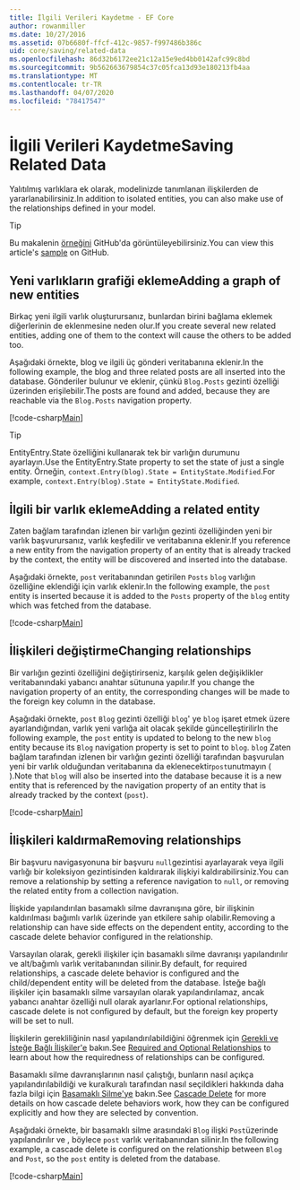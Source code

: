```yaml
---
title: İlgili Verileri Kaydetme - EF Core
author: rowanmiller
ms.date: 10/27/2016
ms.assetid: 07b6680f-ffcf-412c-9857-f997486b386c
uid: core/saving/related-data
ms.openlocfilehash: 86d32b6172ee21c12a15e9ed4bb0142afc99c8bd
ms.sourcegitcommit: 9b562663679854c37c05fca13d93e180213fb4aa
ms.translationtype: MT
ms.contentlocale: tr-TR
ms.lasthandoff: 04/07/2020
ms.locfileid: "78417547"
---
```

# <a name="saving-related-data"></a><span data-ttu-id="3389a-102">İlgili Verileri Kaydetme</span><span class="sxs-lookup"><span data-stu-id="3389a-102">Saving Related Data</span></span>

<span data-ttu-id="3389a-103">Yalıtılmış varlıklara ek olarak, modelinizde tanımlanan ilişkilerden de yararlanabilirsiniz.</span><span class="sxs-lookup"><span data-stu-id="3389a-103">In addition to isolated entities, you can also make use of the relationships defined in your model.</span></span>

> [!TIP]  
> <span data-ttu-id="3389a-104">Bu makalenin [örneğini](https://github.com/dotnet/EntityFramework.Docs/tree/master/samples/core/Saving/RelatedData/) GitHub'da görüntüleyebilirsiniz.</span><span class="sxs-lookup"><span data-stu-id="3389a-104">You can view this article's [sample](https://github.com/dotnet/EntityFramework.Docs/tree/master/samples/core/Saving/RelatedData/) on GitHub.</span></span>

## <a name="adding-a-graph-of-new-entities"></a><span data-ttu-id="3389a-105">Yeni varlıkların grafiği ekleme</span><span class="sxs-lookup"><span data-stu-id="3389a-105">Adding a graph of new entities</span></span>

<span data-ttu-id="3389a-106">Birkaç yeni ilgili varlık oluşturursanız, bunlardan birini bağlama eklemek diğerlerinin de eklenmesine neden olur.</span><span class="sxs-lookup"><span data-stu-id="3389a-106">If you create several new related entities, adding one of them to the context will cause the others to be added too.</span></span>

<span data-ttu-id="3389a-107">Aşağıdaki örnekte, blog ve ilgili üç gönderi veritabanına eklenir.</span><span class="sxs-lookup"><span data-stu-id="3389a-107">In the following example, the blog and three related posts are all inserted into the database.</span></span> <span data-ttu-id="3389a-108">Gönderiler bulunur ve eklenir, çünkü `Blog.Posts` gezinti özelliği üzerinden erişilebilir.</span><span class="sxs-lookup"><span data-stu-id="3389a-108">The posts are found and added, because they are reachable via the `Blog.Posts` navigation property.</span></span>

[!code-csharp[Main](../../../samples/core/Saving/RelatedData/Sample.cs#AddingGraphOfEntities)]

> [!TIP]  
> <span data-ttu-id="3389a-109">EntityEntry.State özelliğini kullanarak tek bir varlığın durumunu ayarlayın.</span><span class="sxs-lookup"><span data-stu-id="3389a-109">Use the EntityEntry.State property to set the state of just a single entity.</span></span> <span data-ttu-id="3389a-110">Örneğin, `context.Entry(blog).State = EntityState.Modified`.</span><span class="sxs-lookup"><span data-stu-id="3389a-110">For example, `context.Entry(blog).State = EntityState.Modified`.</span></span>

## <a name="adding-a-related-entity"></a><span data-ttu-id="3389a-111">İlgili bir varlık ekleme</span><span class="sxs-lookup"><span data-stu-id="3389a-111">Adding a related entity</span></span>

<span data-ttu-id="3389a-112">Zaten bağlam tarafından izlenen bir varlığın gezinti özelliğinden yeni bir varlık başvurursanız, varlık keşfedilir ve veritabanına eklenir.</span><span class="sxs-lookup"><span data-stu-id="3389a-112">If you reference a new entity from the navigation property of an entity that is already tracked by the context, the entity will be discovered and inserted into the database.</span></span>

<span data-ttu-id="3389a-113">Aşağıdaki örnekte, `post` veritabanından getirilen `Posts` `blog` varlığın özelliğine eklendiği için varlık eklenir.</span><span class="sxs-lookup"><span data-stu-id="3389a-113">In the following example, the `post` entity is inserted because it is added to the `Posts` property of the `blog` entity which was fetched from the database.</span></span>

[!code-csharp[Main](../../../samples/core/Saving/RelatedData/Sample.cs#AddingRelatedEntity)]

## <a name="changing-relationships"></a><span data-ttu-id="3389a-114">İlişkileri değiştirme</span><span class="sxs-lookup"><span data-stu-id="3389a-114">Changing relationships</span></span>

<span data-ttu-id="3389a-115">Bir varlığın gezinti özelliğini değiştirirseniz, karşılık gelen değişiklikler veritabanındaki yabancı anahtar sütununa yapılır.</span><span class="sxs-lookup"><span data-stu-id="3389a-115">If you change the navigation property of an entity, the corresponding changes will be made to the foreign key column in the database.</span></span>

<span data-ttu-id="3389a-116">Aşağıdaki örnekte, `post` `Blog` gezinti özelliği `blog`' ye `blog` işaret etmek üzere ayarlandığından, varlık yeni varlığa ait olacak şekilde güncelleştirilir</span><span class="sxs-lookup"><span data-stu-id="3389a-116">In the following example, the `post` entity is updated to belong to the new `blog` entity because its `Blog` navigation property is set to point to `blog`.</span></span> <span data-ttu-id="3389a-117">`blog` Zaten bağlam tarafından izlenen bir varlığın gezinti özelliği tarafından başvurulan yeni bir varlık olduğundan veritabanına da eklenecektir`post`unutmayın ( ).</span><span class="sxs-lookup"><span data-stu-id="3389a-117">Note that `blog` will also be inserted into the database because it is a new entity that is referenced by the navigation property of an entity that is already tracked by the context (`post`).</span></span>

[!code-csharp[Main](../../../samples/core/Saving/RelatedData/Sample.cs#ChangingRelationships)]

## <a name="removing-relationships"></a><span data-ttu-id="3389a-118">İlişkileri kaldırma</span><span class="sxs-lookup"><span data-stu-id="3389a-118">Removing relationships</span></span>

<span data-ttu-id="3389a-119">Bir başvuru navigasyonuna bir başvuru `null`gezintisi ayarlayarak veya ilgili varlığı bir koleksiyon gezintisinden kaldırarak ilişkiyi kaldırabilirsiniz.</span><span class="sxs-lookup"><span data-stu-id="3389a-119">You can remove a relationship by setting a reference navigation to `null`, or removing the related entity from a collection navigation.</span></span>

<span data-ttu-id="3389a-120">İlişkide yapılandırılan basamaklı silme davranışına göre, bir ilişkinin kaldırılması bağımlı varlık üzerinde yan etkilere sahip olabilir.</span><span class="sxs-lookup"><span data-stu-id="3389a-120">Removing a relationship can have side effects on the dependent entity, according to the cascade delete behavior configured in the relationship.</span></span>

<span data-ttu-id="3389a-121">Varsayılan olarak, gerekli ilişkiler için basamaklı silme davranışı yapılandırılır ve alt/bağımlı varlık veritabanından silinir.</span><span class="sxs-lookup"><span data-stu-id="3389a-121">By default, for required relationships, a cascade delete behavior is configured and the child/dependent entity will be deleted from the database.</span></span> <span data-ttu-id="3389a-122">İsteğe bağlı ilişkiler için basamaklı silme varsayılan olarak yapılandırılamaz, ancak yabancı anahtar özelliği null olarak ayarlanır.</span><span class="sxs-lookup"><span data-stu-id="3389a-122">For optional relationships, cascade delete is not configured by default, but the foreign key property will be set to null.</span></span>

<span data-ttu-id="3389a-123">İlişkilerin gerekliliğinin nasıl yapılandırılabildiğini öğrenmek için [Gerekli ve İsteğe Bağlı İlişkiler'e](../modeling/relationships.md#required-and-optional-relationships) bakın.</span><span class="sxs-lookup"><span data-stu-id="3389a-123">See [Required and Optional Relationships](../modeling/relationships.md#required-and-optional-relationships) to learn about how the requiredness of relationships can be configured.</span></span>

<span data-ttu-id="3389a-124">Basamaklı silme davranışlarının nasıl çalıştığı, bunların nasıl açıkça yapılandırılabildiği ve kuralkuralı tarafından nasıl seçildikleri hakkında daha fazla bilgi için [Basamaklı Silme'ye](cascade-delete.md) bakın.</span><span class="sxs-lookup"><span data-stu-id="3389a-124">See [Cascade Delete](cascade-delete.md) for more details on how cascade delete behaviors work, how they can be configured explicitly and  how they are selected by convention.</span></span>

<span data-ttu-id="3389a-125">Aşağıdaki örnekte, bir basamaklı silme arasındaki `Blog` ilişki `Post`üzerinde yapılandırılır ve , böylece `post` varlık veritabanından silinir.</span><span class="sxs-lookup"><span data-stu-id="3389a-125">In the following example, a cascade delete is configured on the relationship between `Blog` and `Post`, so the `post` entity is deleted from the database.</span></span>

[!code-csharp[Main](../../../samples/core/Saving/RelatedData/Sample.cs#RemovingRelationships)]
